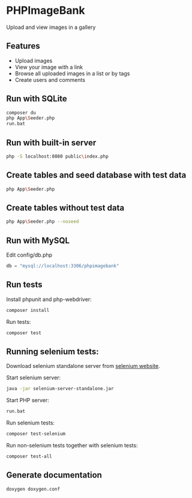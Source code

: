 # PHPImageBank

Upload and view images in a gallery

## Features

- Upload images
- View your image with a link
- Browse all uploaded images in a list or by tags
- Create users and comments

## Run with SQLite

```sh
composer du
php App\Seeder.php
run.bat
```

## Run with built-in server

```sh
php -S localhost:8080 public\index.php
```

## Create tables and seed database with test data

```sh
php App\Seeder.php
```

## Create tables without test data

```sh
php App\Seeder.php --noseed
```

## Run with MySQL

Edit config/db.php
```php
db = "mysql://localhost:3306/phpimagebank"
```

## Run tests

Install phpunit and php-webdriver:

```sh
composer install
```

Run tests:

```sh
composer test
```

## Running selenium tests:

Download selenium standalone server from [selenium website](https://www.selenium.dev/downloads/).

Start selenium server:
```sh
java -jar selenium-server-standalone.jar
```

Start PHP server:
```sh
run.bat
```

Run selenium tests:
```sh
composer test-selenium
```

Run non-selenium tests together with selenium tests:
```sh
composer test-all
```

## Generate documentation

```sh
doxygen doxygen.conf
```